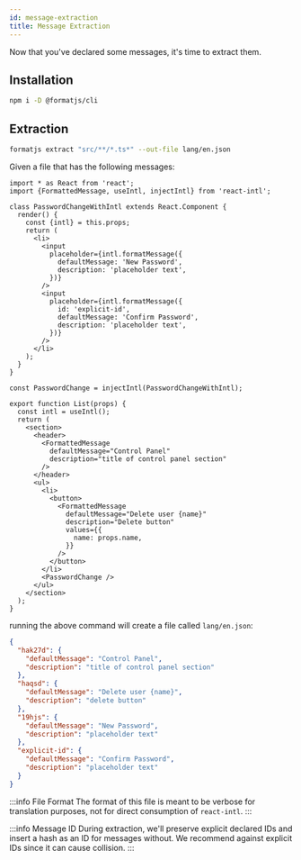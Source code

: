 ```yaml
---
id: message-extraction
title: Message Extraction
---
```


Now that you've declared some messages, it's time to extract them.

## Installation

```sh
npm i -D @formatjs/cli
```

## Extraction

```sh
formatjs extract "src/**/*.ts*" --out-file lang/en.json
```

Given a file that has the following messages:

```tsx
import * as React from 'react';
import {FormattedMessage, useIntl, injectIntl} from 'react-intl';

class PasswordChangeWithIntl extends React.Component {
  render() {
    const {intl} = this.props;
    return (
      <li>
        <input
          placeholder={intl.formatMessage({
            defaultMessage: 'New Password',
            description: 'placeholder text',
          })}
        />
        <input
          placeholder={intl.formatMessage({
            id: 'explicit-id',
            defaultMessage: 'Confirm Password',
            description: 'placeholder text',
          })}
        />
      </li>
    );
  }
}

const PasswordChange = injectIntl(PasswordChangeWithIntl);

export function List(props) {
  const intl = useIntl();
  return (
    <section>
      <header>
        <FormattedMessage
          defaultMessage="Control Panel"
          description="title of control panel section"
        />
      </header>
      <ul>
        <li>
          <button>
            <FormattedMessage
              defaultMessage="Delete user {name}"
              description="Delete button"
              values={{
                name: props.name,
              }}
            />
          </button>
        </li>
        <PasswordChange />
      </ul>
    </section>
  );
}
```

running the above command will create a file called `lang/en.json`:

```json
{
  "hak27d": {
    "defaultMessage": "Control Panel",
    "description": "title of control panel section"
  },
  "haqsd": {
    "defaultMessage": "Delete user {name}",
    "description": "delete button"
  },
  "19hjs": {
    "defaultMessage": "New Password",
    "description": "placeholder text"
  },
  "explicit-id": {
    "defaultMessage": "Confirm Password",
    "description": "placeholder text"
  }
}
```

:::info File Format
The format of this file is meant to be verbose for translation purposes, not for direct consumption of `react-intl`.
:::

:::info Message ID
During extraction, we'll preserve explicit declared IDs and insert a hash as an ID for messages without. We recommend against explicit IDs since it can cause collision.
:::
